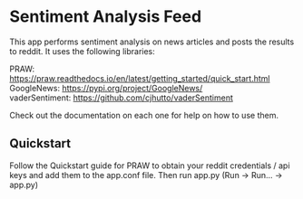 # Sentiment Analysis Feed
This app performs sentiment analysis on news articles and posts the results to reddit. It uses the following libraries:

PRAW: https://praw.readthedocs.io/en/latest/getting_started/quick_start.html  
GoogleNews: https://pypi.org/project/GoogleNews/  
vaderSentiment: https://github.com/cjhutto/vaderSentiment  

Check out the documentation on each one for help on how to use them.

## Quickstart
Follow the Quickstart guide for PRAW to obtain your reddit credentials / api keys and add them to the app.conf file. 
Then run app.py (Run -> Run... -> app.py)




